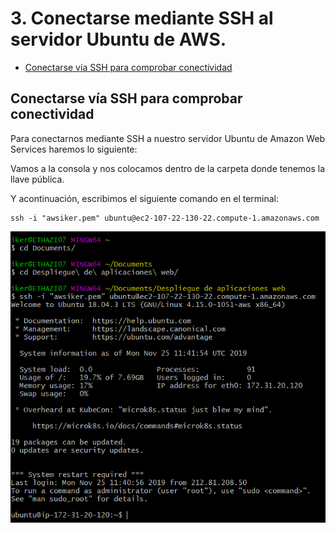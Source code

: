# 3. Conectarse mediante SSH al servidor Ubuntu de AWS.

- [Conectarse vía SSH para comprobar conectividad](#conectarse-via-ssh-para-comprobar-conectividad)

## Conectarse vía SSH para comprobar conectividad

Para conectarnos mediante SSH a nuestro servidor Ubuntu de Amazon Web Services haremos lo siguiente: 

Vamos a la consola y nos colocamos dentro de la carpeta donde tenemos la llave pública.

Y acontinuación, escribimos el siguiente comando en el terminal:

    ssh -i "awsiker.pem" ubuntu@ec2-107-22-130-22.compute-1.amazonaws.com

![](images/tarea-1/conexion_via_ssh.PNG)

